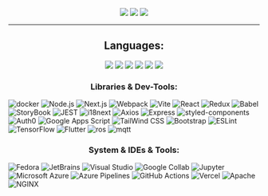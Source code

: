 
<p align="center">
  <a href="https://github.com/limarkdl-private"><img src="https://img.shields.io/badge/-@limarkdl--private-181717?style=flat&logo=github&logoColor=white"></a>
 <a href="mailto:ikostincyprus@gmail.com"><img src="https://img.shields.io/badge/Gmail-D14836?style=flat&logo=gmail&logoColor=white"></a> <a href="mailto:ikostin@uclan.ac.uk"><img src="https://img.shields.io/badge/Outlook-0078D4?logo=microsoftoutlook&logoColor=fff&style=flat"></a>
</p>

---

<h2 align="center">Languages:</h2>

<p align="center">
  <img src="https://img.shields.io/badge/-TypeScript-3178C6?style=flat&logo=typescript&logoColor=white">
  <img src="https://img.shields.io/badge/-Python-3776AB?style=flat&logo=python&logoColor=white">
  <img src="https://img.shields.io/badge/-PHP-777BB4?style=flat&logo=php&logoColor=white">
  <img src="https://img.shields.io/badge/Dart-0175C2?style=flat&logo=dart&logoColor=white">
  <img src="https://img.shields.io/badge/C%2B%2B-00599C?logo=cplusplus&logoColor=fff&style=flat">
  <a href="https://www.mathworks.com/products/matlab.html"><img src="https://img.shields.io/badge/-MATLAB-0076A8?style=flat&logo=mathworks&logoColor=white"></a>
</p>

<h3 align="center">Libraries & Dev-Tools:</h3>

<div>
  
<img alt='docker' src='https://img.shields.io/badge/Docker-100000??style=flat&logo=docker&logoColor=FFFFFF&labelColor=1d63ed&color=1d63ed'/> 
<img alt='Node.js' src='https://img.shields.io/badge/NodeJS-393?logo=nodedotjs&logoColor=fff&style=flat'/>  
<img alt='Next.js' src='https://img.shields.io/badge/NextJS-000000?style=flat&logo=next.js'/> 
<img alt='Webpack' src='https://img.shields.io/badge/Webpack-8DD6F9?logo=webpack&logoColor=000&style=flat'/>  
<img alt='Vite' src='https://img.shields.io/badge/Vite-646CFF?logo=vite&logoColor=fff&style=flat'/>  
<img alt='React' src='https://img.shields.io/badge/-React-61DAFB?style=flat&logo=react&logoColor=white'/>   
<img alt='Redux' src='https://img.shields.io/badge/-Redux-764ABC?style=flat&logo=redux&logoColor=white'/>
<img alt='Babel' src='https://img.shields.io/badge/Babel-F9DC3E?logo=babel&logoColor=000&style=flat'/>  
<img alt='StoryBook' src='https://img.shields.io/badge/-StoryBook-FF4785?style=flat&logo=storybook&logoColor=white'/>  
<img alt='JEST' src='https://img.shields.io/badge/-JEST-C21325?style=flat&logo=jest&logoColor=white'/>  
<img alt='i18next' src='https://img.shields.io/badge/i18next-26A69A?logo=i18next&logoColor=fff&style=flat'/>  
<img alt='Axios' src='https://img.shields.io/badge/Axios-5A29E4?logo=axios&logoColor=fff&style=flat'/>
<img alt='Express' src='https://img.shields.io/badge/ExpressJS-100000?style=flat&logo=Express&logoColor=white&labelColor=3F3F3F&color=3F3F3F'/>
<img alt='styled-components' src='https://img.shields.io/badge/styled--components-DB7093?logo=styledcomponents&logoColor=fff&style=flat'/>  
<img alt='Auth0' src='https://img.shields.io/badge/Auth0-EB5424?logo=auth0&logoColor=fff&style=flat'/>  
<img alt='Google Apps Script' src='https://img.shields.io/badge/Google%20Apps%20Script-4285F4?logo=googleappsscript&logoColor=fff&style=flat'/>  
<img alt='TailWind CSS' src='https://img.shields.io/badge/-TailWind_CSS-38B2AC?style=flat&logo=tailwind-css&logoColor=white'/>   
<img alt='Bootstrap' src='https://img.shields.io/badge/-Bootstrap-7952B3?style=flat&logo=bootstrap&logoColor=white'/>   
<img alt='ESLint' src='https://img.shields.io/badge/ESLint-4B32C3?logo=eslint&logoColor=fff&style=flat'/>  
<img alt='TensorFlow' src='https://img.shields.io/badge/TensorFlow-FF6F00?logo=tensorflow&logoColor=fff&style=flat'/>  
<img alt='Flutter' src='https://img.shields.io/badge/Flutter-02569B?style=flat&logo=flutter&logoColor=white'/>  
<img alt='ros' src='https://img.shields.io/badge/ROS-100000?style=flat&logo=ros&logoColor=FFFFFF&labelColor=15253e&color=15253e'/>  
<img alt='mqtt' src='https://img.shields.io/badge/MQTT-100000?style=flat&logo=mqtt&logoColor=FFFFFF&labelColor=660066&color=660066'/>  
</div>


<h3 align="center">System & IDEs & Tools:</h3>

<div>
    <img alt='Fedora' src='https://img.shields.io/badge/Fedora-100000?style=flat&logo=fedora&logoColor=FFFFFF&labelColor=1d63ed&color=1d63ed'/>
    <img alt='JetBrains' src='https://img.shields.io/badge/-JetBrains-000000?style=flat&logo=jetbrains&logoColor=white'/>
    <img alt='Visual Studio' src='https://img.shields.io/badge/-Visual_Studio-5C2D91?style=flat&logo=visual-studio&logoColor=white'/>
    <img alt='Google Collab' src='https://img.shields.io/badge/-Google_Collab-F9AB00?style=flat&logo=google-colab&logoColor=white'/>
    <img alt='Jupyter' src='https://img.shields.io/badge/Jupyter-F37626?logo=jupyter&logoColor=fff&style=flat'/>
    <img alt='Microsoft Azure' src='https://img.shields.io/badge/Microsoft%20Azure-0078D4?logo=microsoftazure&logoColor=fff&style=flat'/>
    <img alt='Azure Pipelines' src='https://img.shields.io/badge/Azure%20Pipelines-2560E0?logo=azurepipelines&logoColor=fff&style=flat'/>
    <img alt='GitHub Actions' src='https://img.shields.io/badge/GitHub%20Actions-2088FF?logo=githubactions&logoColor=fff&style=flat'/>
    <img alt='Vercel' src='https://img.shields.io/badge/Vercel-000?logo=vercel&logoColor=fff&style=flat'/>
    <img alt='Apache' src='https://img.shields.io/badge/Apache-D22128?logo=apache&logoColor=fff&style=flat'/>
    <img alt='NGINX' src='https://img.shields.io/badge/NGINX-009639?logo=nginx&logoColor=fff&style=flat'/>
</div>
